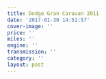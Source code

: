 ```yaml
---
title: Dodge Gran Caravan 2011
date: '2017-01-30 14:51:57'
cover-image: ''
price: ''
miles: ''
engine: ''
transmission: ''
category: ''
layout: post
---
```


